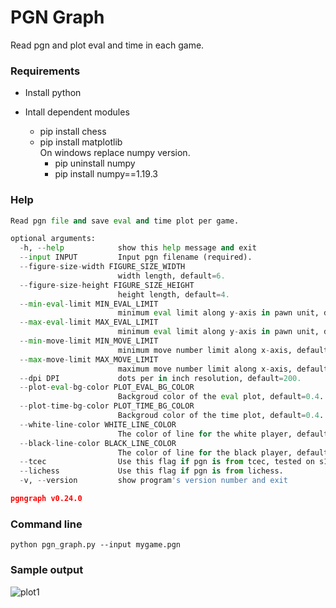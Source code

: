 # PGN Graph

Read pgn and plot eval and time in each game.

### Requirements
* Install python

* Intall dependent modules  
  * pip install chess
  * pip install matplotlib  
     On windows replace numpy version.  
     * pip uninstall numpy
     * pip install numpy==1.19.3

### Help

```python
Read pgn file and save eval and time plot per game.

optional arguments:
  -h, --help            show this help message and exit
  --input INPUT         Input pgn filename (required).
  --figure-size-width FIGURE_SIZE_WIDTH
                        width length, default=6.
  --figure-size-height FIGURE_SIZE_HEIGHT
                        height length, default=4.
  --min-eval-limit MIN_EVAL_LIMIT
                        minimum eval limit along y-axis in pawn unit, default=-10.
  --max-eval-limit MAX_EVAL_LIMIT
                        minimum eval limit along y-axis in pawn unit, default=10.
  --min-move-limit MIN_MOVE_LIMIT
                        minimum move number limit along x-axis, default=None.
  --max-move-limit MAX_MOVE_LIMIT
                        maximum move number limit along x-axis, default=None.
  --dpi DPI             dots per in inch resolution, default=200.
  --plot-eval-bg-color PLOT_EVAL_BG_COLOR
                        Backgroud color of the eval plot, default=0.4.
  --plot-time-bg-color PLOT_TIME_BG_COLOR
                        Backgroud color of the time plot, default=0.4.
  --white-line-color WHITE_LINE_COLOR
                        The color of line for the white player, default=white.
  --black-line-color BLACK_LINE_COLOR
                        The color of line for the black player, default=black.
  --tcec                Use this flag if pgn is from tcec, tested on s19-sf.
  --lichess             Use this flag if pgn is from lichess.
  -v, --version         show program's version number and exit

pgngraph v0.24.0
```


### Command line
`python pgn_graph.py --input mygame.pgn`

### Sample output

![plot1](https://i.imgur.com/LAUSTQt.png)

